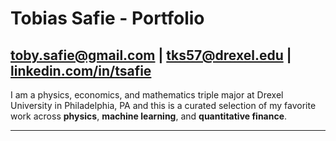 # Tobias Safie - Portfolio
[toby.safie@gmail.com](mailto:toby.safie@gmail.com) | [tks57@drexel.edu](mailto:tks57@drexel.edu) | [linkedin.com/in/tsafie](linkedin.com/in/tsafie)
---

I am a physics, economics, and mathematics triple major at Drexel University in Philadelphia, PA and this is a curated selection of my favorite work across **physics**, **machine learning**, and **quantitative finance**.

---

